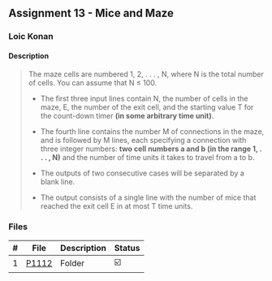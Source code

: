 ## Assignment 13 - Mice and Maze

### Loic Konan

#### Description

> The maze cells are numbered 1, 2, . . . , N, where N is the total number of cells.
> You can assume that N ≤ 100.
>
> - The first three input lines contain N, the number of cells in the maze, E,
> the number of the exit cell, and the starting value T for the count-down timer **(in some arbitrary time unit)**.
> - The fourth line contains the number M of connections in the maze, and is followed by M lines, each
> specifying a connection with three integer numbers: **two cell numbers a and b (in the range 1, . . . , N)**
> and the number of time units it takes to travel from a to b.
>
> - The outputs of two consecutive cases will be separated by a blank line.
> - The output consists of a single line with the number of mice that reached the exit cell E in at most
> T time units.
>
### Files

|   #   | File             | Description | Status                  |
| :---: | ---------------- | ----------- | ----------------------- |
|   1   | [P1112](./P1112) | Folder      | :ballot_box_with_check: |
